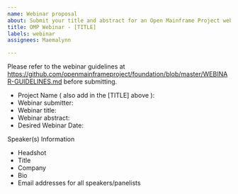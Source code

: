 ```yaml
---
name: Webinar proposal
about: Submit your title and abstract for an Open Mainframe Project webinar
title: OMP Webinar - [TITLE]
labels: webinar
assignees: Maemalynn

---
```


Please refer to the webinar guidelines at https://github.com/openmainframeproject/foundation/blob/master/WEBINAR-GUIDELINES.md before submitting.

- Project Name ( also add in the [TITLE] above ):
- Webinar submitter: 
- Webinar title: 
- Webinar abstract: 
- Desired Webinar Date: 

Speaker(s) Information
- Headshot
- Title
- Company
- Bio
- Email addresses for all speakers/panelists
